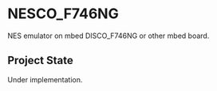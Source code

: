 # NESCO_F746NG

NES emulator on mbed DISCO_F746NG or other mbed board.

## Project State

Under implementation.

